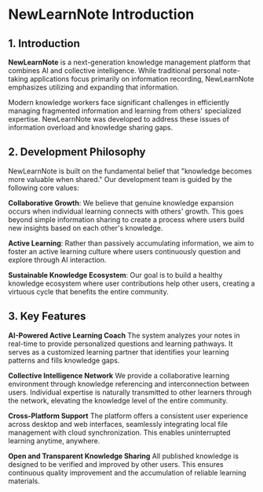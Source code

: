 # NewLearnNote Introduction

## 1. Introduction

**NewLearnNote** is a next-generation knowledge management platform that combines AI and collective intelligence. While traditional personal note-taking applications focus primarily on information recording, NewLearnNote emphasizes utilizing and expanding that information.

Modern knowledge workers face significant challenges in efficiently managing fragmented information and learning from others' specialized expertise. NewLearnNote was developed to address these issues of information overload and knowledge sharing gaps.

## 2. Development Philosophy

NewLearnNote is built on the fundamental belief that "knowledge becomes more valuable when shared." Our development team is guided by the following core values:

**Collaborative Growth**: We believe that genuine knowledge expansion occurs when individual learning connects with others' growth. This goes beyond simple information sharing to create a process where users build new insights based on each other's knowledge.

**Active Learning**: Rather than passively accumulating information, we aim to foster an active learning culture where users continuously question and explore through AI interaction.

**Sustainable Knowledge Ecosystem**: Our goal is to build a healthy knowledge ecosystem where user contributions help other users, creating a virtuous cycle that benefits the entire community.

## 3. Key Features

**AI-Powered Active Learning Coach**
The system analyzes your notes in real-time to provide personalized questions and learning pathways. It serves as a customized learning partner that identifies your learning patterns and fills knowledge gaps.

**Collective Intelligence Network**
We provide a collaborative learning environment through knowledge referencing and interconnection between users. Individual expertise is naturally transmitted to other learners through the network, elevating the knowledge level of the entire community.

**Cross-Platform Support**
The platform offers a consistent user experience across desktop and web interfaces, seamlessly integrating local file management with cloud synchronization. This enables uninterrupted learning anytime, anywhere.

**Open and Transparent Knowledge Sharing**
All published knowledge is designed to be verified and improved by other users. This ensures continuous quality improvement and the accumulation of reliable learning materials.